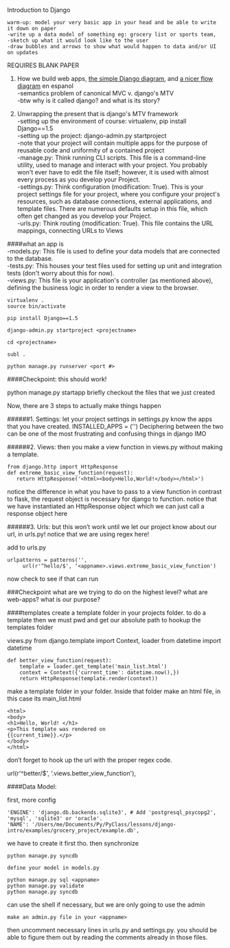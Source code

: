 Introduction to Django    

    warm-up: model your very basic app in your head and be able to write it down on paper
    -write up a data model of something eg: grocery list or sports team, 
    -sketch up what it would look like to the user 
    -draw bubbles and arrows to show what would happen to data and/or UI on updates 

REQUIRES BLANK PAPER    

1. How we build web apps, [the simple Django diagram](http://www.thomaswhitton.com/django-presentation/images/432038560_9f8b830dfe_o.png), and [a nicer flow diagram](http://www.aprendendodjango.com/gallery/fluxo-no-mvc/file/) en espanol    
    -semantics problem of canonical MVC v. django's MTV    
    -btw why is it called django? and what is its story?    


2. Unwrapping the present that is django's MTV framework    
    -setting up the environment of course: virtualenv, pip install Django==1.5    
    -setting up the project: django-admin.py startproject <projectname>    
    -note that your project will contain multiple apps for the purpose of reusable code and uniformity of a contained project    
    -manage.py: Think running CLI scripts. This file is a command-line utility, used to manage and interact with your project. You probably won't ever have to edit the file itself; however, it is used with almost every process as you develop your Project.    
    -settings.py: Think configuration (modification: True). This is your project settings file for your project, where you configure your project's resources, such as database connections, external applications, and template files. There are numerous defaults setup in this file, which often get changed as you develop your Project.    
    -urls.py: Think routing (modification: True). This file contains the URL mappings, connecting URLs to Views    

####what an app is    
    -models.py: This file is used to define your data models that are connected to the database.    
    -tests.py: This houses your test files used for setting up unit and integration tests (don't worry about this for now).    
    -views.py: This file is your application's controller (as mentioned above), defining the business logic in order to render a view to the browser. 


    virtualenv .
    source bin/activate

    pip install Django==1.5

    django-admin.py startproject <projectname>

    cd <projectname>

    subl .

    python manage.py runserver <port #>

####Checkpoint: this should work!

python manage.py startapp <appname>
briefly checkout the files that we just created

Now, there are 3 steps to actually make things happen

######1. Settings: let your project settings in settings.py know the apps that you have created. 
    INSTALLED_APPS = ('<appname>')
Deciphering between the two can be one of the most frustrating and confusing things in django IMO

######2. Views: then you make a view function in views.py without making a template.     

    from django.http import HttpResponse
    def extreme_basic_view_function(request):   
       return HttpResponse('<html><body>Hello,World!</body></html>')

  notice the difference in what you have to pass to a view function in contrast to flask, the request object is necessary for django to function. notice that we have instantiated an HttpResponse object which we can just call a response object here

######3. Urls: but this won’t work until we let our project know about our url, in urls.py!
notice that we are using regex here!

add to urls.py

    urlpatterns = patterns('',
         url(r'^hello/$', ‘<appname>.views.extreme_basic_view_function')

now check to see if that can run


###Checkpoint
what are we trying to do on the highest level? what are web-apps? what is our purpose? 



####templates
create a template folder in your projects folder.
to do a template then we must pwd and get our absolute path to hookup the templates folder 

views.py
    from django.template import Context, loader
    from datetime import datetime

    def better_view_function(request):
        template = loader.get_template('main_list.html')
        context = Context({'current_time': datetime.now(),})
        return HttpResponse(template.render(context))

make a template folder in your <appname> folder. Inside that folder make an html file, in this case its main_list.html

    <html>￼
    <body>
    <h1>Hello, World! </h1>
    <p>This template was rendered on
    {{current_time}}.</p>
    </body>
    </html>

don’t forget to hook up the url with the proper regex code.

url(r'^better/$', ‘<appname>.views.better_view_function'),

####Data Model:

first, more config    

    'ENGINE': 'django.db.backends.sqlite3', # Add 'postgresql_psycopg2', 'mysql', 'sqlite3' or 'oracle'.
    'NAME': '/Users/me/Documents/Py/PyClass/lessons/django-intro/examples/grocery_project/example.db',                      

we have to create it first tho. then synchronize 

    python manage.py syncdb

    define your model in models.py

    python manage.py sql <appname>
    python manage.py validate
    python manage.py syncdb

can use the shell if necessary, but we are only going to use the admin

    make an admin.py file in your <appname>

then uncomment necessary lines in urls.py and settings.py. you should be able to figure them out by reading the comments already in those files.
